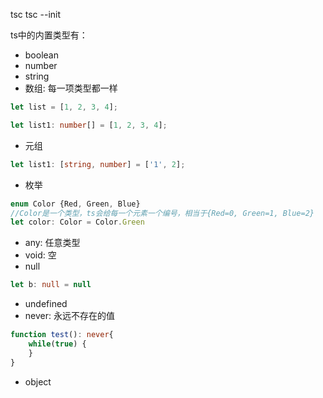 tsc
tsc --init

ts中的内置类型有：
- boolean
- number
- string
- 数组: 每一项类型都一样
``` js
let list = [1, 2, 3, 4];
```
``` ts
let list1: number[] = [1, 2, 3, 4];
```
- 元组
``` ts
let list1: [string, number] = ['1', 2];
```
- 枚举
``` ts
enum Color {Red, Green, Blue} 
//Color是一个类型，ts会给每一个元素一个编号，相当于{Red=0, Green=1, Blue=2}
let color: Color = Color.Green
```
- any: 任意类型
- void: 空
- null
``` ts
let b: null = null
```
- undefined
- never: 永远不存在的值
``` ts
function test(): never{
    while(true) {
    }
}
```
- object